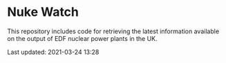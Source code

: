 # Nuke Watch

This repository includes code for retrieving the latest information available on the output of EDF nuclear power plants in the UK.

Last updated: 2021-03-24 13:28
